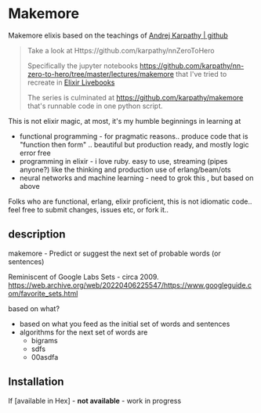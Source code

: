 # Makemore
Makemore elixis based on the teachings of [Andrej Karpathy | github](https://github.com/karpathy)

> Take a look at Https://github.com/karpathy/nnZeroToHero
> 
> Specifically the jupyter notebooks https://github.com/karpathy/nn-zero-to-hero/tree/master/lectures/makemore 
that I've tried to recreate in [Elixir Livebooks](https://livebook.dev/)
> 
> The series is culminated at https://github.com/karpathy/makemore that's runnable code in one python script. 

This is not elixir magic, at most, it's my humble beginnings in learning at 
- functional programming - for pragmatic reasons.. produce code that is "function then form" .. beautiful but production ready, and mostly logic error free
- programming in elixir - i love ruby. easy to use, streaming (pipes anyone?) like the thinking and production use of erlang/beam/ots
- neural networks and machine learning -  need to grok this , but based on above

Folks who are functional, erlang, elixir proficient, this is not idiomatic code.. feel free to submit changes, issues etc, or fork it.. 

## description
makemore - Predict or suggest the next set of probable words (or sentences)

Reminiscent of Google Labs Sets - circa 2009. https://web.archive.org/web/20220406225547/https://www.googleguide.com/favorite_sets.html

based on what?
- based on what you feed as the initial set of words and sentences
- algorithms for the next set of words are
    - bigrams
    - sdfs
    - 00asdfa


## Installation

If [available in Hex] - **not available** - work in progress 

